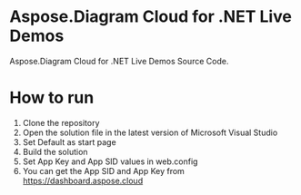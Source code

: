 # Aspose.Diagram Cloud for .NET Live Demos

Aspose.Diagram Cloud for .NET Live Demos Source Code.
 
# How to run
 
 1. Clone the repository
 2. Open the solution file in the latest version of Microsoft Visual Studio
 3. Set Default as start page
 4. Build the solution
 5. Set App Key and App SID values in web.config
 6. You can get the App SID and App Key from https://dashboard.aspose.cloud
